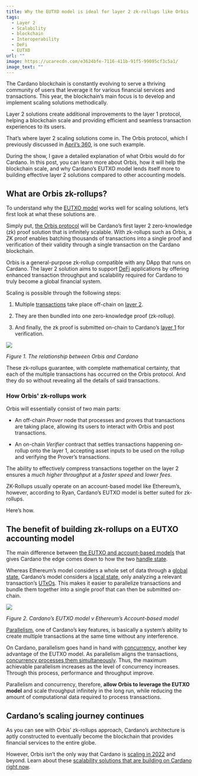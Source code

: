 ```yaml
---
title: Why the EUTXO model is ideal for layer 2 zk-rollups like Orbis
tags:
  - Layer 2
  - Scalability
  - blockchain
  - Interoperability
  - DeFi
  - EUTXO
url: ""
image: https://ucarecdn.com/e3624bfe-7116-411b-91f5-99095cf3c5a1/
image_text: ""
---
```


The Cardano blockchain is constantly evolving to serve a thriving community of users that leverage it for various financial services and transactions. This year, the blockchain’s main focus is to develop and implement scaling solutions methodically.

Layer 2 solutions create additional improvements to the layer 1 protocol, helping a blockchain scale and providing efficient and seamless transaction experiences to its users.

That’s where layer 2 scaling solutions come in. The Orbis protocol, which I previously discussed in [April’s 360](https://youtu.be/b4x5OIy4shU?t=2843), is one such example. 

During the show, I gave a detailed explanation of what Orbis would do for Cardano. In this post, you can learn more about Orbis, how it will help the blockchain scale, and why Cardano’s EUTXO model lends itself more to building effective layer 2 solutions compared to other accounting models.

## What are Orbis zk-rollups?

To understand why the [EUTXO model](https://www.essentialcardano.io/glossary/eutxo) works well for scaling solutions, let’s first look at what these solutions are.

Simply put, [the Orbis protocol](https://blog.orbisprotocol.com/p/enter-orbis?showWelcome=true&s=r) will be Cardano’s first layer 2 zero-knowledge (zk) proof solution that is infinitely scalable. With zk-rollups such as Orbis, a ZK proof enables batching thousands of transactions into a single proof and verification of their validity through a single transaction on the Cardano blockchain.

Orbis is a general-purpose zk-rollup compatible with any DApp that runs on Cardano. The layer 2 solution aims to support [DeFi](https://www.essentialcardano.io/glossary/decentralized-finance-defi) applications by offering enhanced transaction throughput and scalability required for Cardano to truly become a global financial system.

Scaling is possible through the following steps:

1.  Multiple [transactions](https://www.essentialcardano.io/glossary/transaction-tx) take place off-chain on [layer 2](https://www.essentialcardano.io/glossary/layer-2).
    
2.  They are then bundled into one zero-knowledge proof (zk-rollup).
    
3.  And finally, the zk proof is submitted on-chain to Cardano’s [layer 1](https://www.essentialcardano.io/glossary/layer-1) for verification.
    

![](https://lh6.googleusercontent.com/lbR4eprrCNMPbYjzuWsh2QHQhsuckrWaLrlCvHCokMFBMG8qvV9JvPdmDjcFEIKg0WjeXbCxj_5e8425C6TypBOjCByeb0Rs0O9P7HaCfyjmRdl3oLNBi3POo9rupHW85VMUsce6SEYyDh8pCw)

_Figure 1. The relationship between Orbis and Cardano_

These zk-rollups guarantee, with complete mathematical certainty, that each of the multiple transactions has occurred on the Orbis protocol. And they do so without revealing all the details of said transactions.

### How Orbis' zk-rollups work

Orbis will essentially consist of two main parts:

*   An off-chain _Prover_ node that processes and proves that transactions are taking place, allowing its users to interact with Orbis and post transactions.
    
*   An on-chain _Verifier_ contract that settles transactions happening on-rollup onto the layer 1, accepting asset inputs to be used on the rollup and verifying the Prover’s transactions.
    

The ability to effectively compress transactions together on the layer 2 ensures a _much higher throughput_ at a _faster speed_ and _lower fees_.

ZK-Rollups usually operate on an account-based model like Ethereum’s, however, according to Ryan, Cardano’s EUTXO model is better suited for zk-rollups.

Here’s how.

## The benefit of building zk-rollups on a EUTXO accounting model

The main difference between [the EUTXO and account-based models](https://medium.com/coinmonks/a-simple-explanation-of-cardanos-eutxo-approach-vs-ethereum-s-on-smart-contracts-328a1ce485ff) that gives Cardano the edge comes down to how the two [handle state](https://blog.blockmagnates.com/accounting-models-in-blockchain-utxo-eutxo-and-account-models-3ebbc1493f35).

Whereas Ethereum’s model considers a whole set of data through a [global state](https://www.essentialcardano.io/glossary/global-state), Cardano’s model considers a [local state](https://www.essentialcardano.io/glossary/local-state), only analyzing a relevant transaction’s [UTxOs](https://www.essentialcardano.io/glossary/utxo). This makes it easier to parallelize transactions and bundle them together into a single proof that can then be submitted on-chain.

![](https://lh5.googleusercontent.com/M1P3ubGKxRa9kpSThn_L_6uR-fvGjfwmdr8uhy3YAL8Vc_X7VGetCrQyy5WgEHYCaaOkXoY2i8a4WQkLszOF-n5rnazBEYpD7SfiGJ-BLWu7caNpTa2IgrWlFH1FhxxBdlv_1nb9J8UskTqQ5Q)

_Figure 2. Cardano’s EUTXO model v Ethereum’s Account-based model_

[Parallelism](https://www.essentialcardano.io/glossary/parallelism), one of Cardano’s key features, is basically a system’s ability to create multiple transactions at the same time without any interference.

On Cardano, parallelism goes hand in hand with [concurrency](https://www.essentialcardano.io/glossary/concurrency), another key advantage of the EUTXO model. As parallelism aligns the transactions, [concurrency processes them simultaneously](https://iohk.io/en/blog/posts/2021/09/10/concurrency-and-all-that-cardano-smart-contracts-and-the-eutxo-model/). Thus, the maximum achievable parallelism increases as the level of concurrency increases. Through this process, performance and throughput improve.

Parallelism and concurrency, therefore, **allow Orbis to leverage the EUTXO model** and scale throughput infinitely in the long run, while reducing the amount of computational data required to process transactions.

## Cardano’s scaling journey continues

As you can see with Orbis’ zk-rollups approach, Cardano’s architecture is aptly constructed to eventually become the blockchain that provides financial services to the entire globe.

However, Orbis isn’t the only way that Cardano is [scaling in 2022](https://www.essentialcardano.io/article/how-were-scaling-cardano-in-2022) and beyond. Learn about these [scalability solutions that are building on Cardano right now](https://iohk.io/en/blog/posts/2022/04/28/interoperability-is-key-to-blockchain-growth/).
